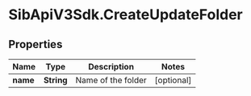 # SibApiV3Sdk.CreateUpdateFolder

## Properties
Name | Type | Description | Notes
------------ | ------------- | ------------- | -------------
**name** | **String** | Name of the folder | [optional] 


